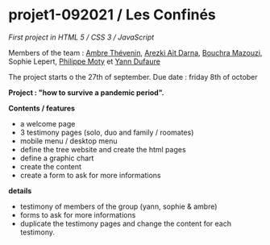 # projet1-092021 / Les Confinés
*First project in HTML 5 / CSS 3 / JavaScript*


Members of the team : [Ambre Thévenin](https://github.com/Ambre-Thevenin), [Arezki Ait Darna](https://github.com/Arezki-kaki), [Bouchra Mazouzi](https://github.com/Boushra1), Sophie Lepert, [Philippe Moty](https://github.com/110111-1) et [Yann Dufaure](https://github.com/yann9278)

The project starts o the 27th of september. 
Due date : friday 8th of october

**Project : "how to survive a pandemic period".**

**Contents / features** 

- a welcome page 
- 3 testimony pages (solo, duo and family / roomates)
- mobile menu / desktop menu
- define the tree website and create the html pages 
- define a graphic chart
- create the content
- create a form to ask for more informations

**details** 
- testimony of members of the group (yann, sophie & ambre) 
- forms to ask for more informations
- duplicate the testimony pages and change the content for each testimony.

